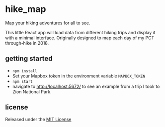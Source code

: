 # hike_map
Map your hiking adventures for all to see.

This little React app will load data from different hiking trips and display it with a minimal interface. Originally designed to map each day of my PCT through-hike in 2018.

## getting started
- `npm install`
- Set your Mapbox token in the environment variable `MAPBOX_TOKEN`
- `npm start`
- navigate to [http://localhost:5672/](http://localhost:5672/) to see an example from a trip I took to Zion National Park.

## license
Released under the [MIT License](LICENSE)
